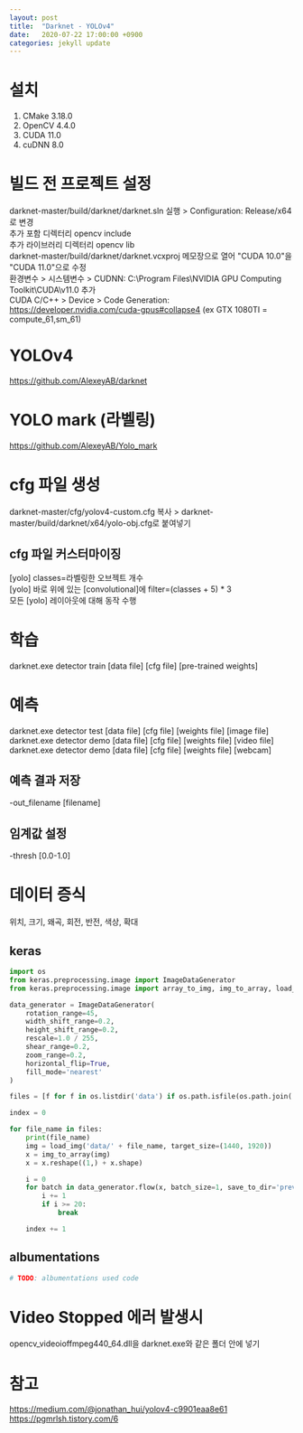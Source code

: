 ```yaml
---
layout: post
title:  "Darknet - YOLOv4"
date:   2020-07-22 17:00:00 +0900
categories: jekyll update
---
```


# 설치
1. CMake 3.18.0  
2. OpenCV 4.4.0  
3. CUDA 11.0  
4. cuDNN 8.0

# 빌드 전 프로젝트 설정
darknet-master/build/darknet/darknet.sln 실행 > Configuration: Release/x64로 변경  
추가 포함 디렉터리 opencv include  
추가 라이브러리 디렉터리 opencv lib  
darknet-master/build/darknet/darknet.vcxproj 메모장으로 열어 "CUDA 10.0"을 "CUDA 11.0"으로 수정  
환경변수 > 시스템변수 > CUDNN: C:\Program Files\NVIDIA GPU Computing Toolkit\CUDA\v11.0 추가  
CUDA C/C++ > Device > Code Generation: https://developer.nvidia.com/cuda-gpus#collapse4 (ex GTX 1080TI = compute_61,sm_61)

# YOLOv4
https://github.com/AlexeyAB/darknet

# YOLO mark (라벨링)
https://github.com/AlexeyAB/Yolo_mark

# cfg 파일 생성
darknet-master/cfg/yolov4-custom.cfg 복사 > darknet-master/build/darknet/x64/yolo-obj.cfg로 붙여넣기

## cfg 파일 커스터마이징
[yolo] classes=라벨링한 오브젝트 개수  
[yolo] 바로 위에 있는 [convolutional]에 filter=(classes + 5) * 3  
모든 [yolo] 레이아웃에 대해 동작 수행

# 학습
darknet.exe detector train [data file] [cfg file] [pre-trained weights]

# 예측
darknet.exe detector test [data file] [cfg file] [weights file] [image file]  
darknet.exe detector demo [data file] [cfg file] [weights file] [video file]  
darknet.exe detector demo [data file] [cfg file] [weights file] [webcam]

## 예측 결과 저장
-out_filename [filename]

## 임계값 설정
-thresh [0.0-1.0]

# 데이터 증식
위치, 크기, 왜곡, 회전, 반전, 색상, 확대

## keras
```python
import os
from keras.preprocessing.image import ImageDataGenerator
from keras.preprocessing.image import array_to_img, img_to_array, load_img

data_generator = ImageDataGenerator(
    rotation_range=45,
    width_shift_range=0.2,
    height_shift_range=0.2,
    rescale=1.0 / 255,
    shear_range=0.2,
    zoom_range=0.2,
    horizontal_flip=True,
    fill_mode='nearest'
)

files = [f for f in os.listdir('data') if os.path.isfile(os.path.join('data', f))]

index = 0

for file_name in files:
    print(file_name)
    img = load_img('data/' + file_name, target_size=(1440, 1920))
    x = img_to_array(img)
    x = x.reshape((1,) + x.shape)

    i = 0
    for batch in data_generator.flow(x, batch_size=1, save_to_dir='preview', save_prefix='output_' + str(index), save_format='jpg'):
        i += 1
        if i >= 20:
            break

    index += 1
```

## albumentations
```python
# TODO: albumentations used code
```

# Video Stopped 에러 발생시
opencv_videoioffmpeg440_64.dll을 darknet.exe와 같은 폴더 안에 넣기

# 참고
https://medium.com/@jonathan_hui/yolov4-c9901eaa8e61  
https://pgmrlsh.tistory.com/6
